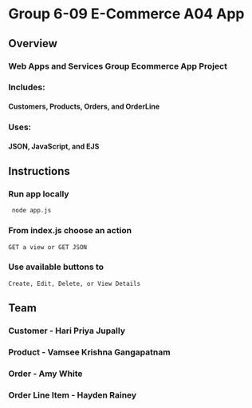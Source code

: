 # Group 6-09 E-Commerce A04 App

## Overview
### Web Apps and Services Group Ecommerce App Project

### Includes: 
#### Customers, Products, Orders, and OrderLine

### Uses: 
#### JSON, JavaScript, and EJS

## Instructions
### Run app locally
``` node app.js```
### From index.js choose an action
```GET a view or GET JSON```
### Use available buttons to 
```Create, Edit, Delete, or View Details```

## Team
### Customer - Hari Priya Jupally
### Product - Vamsee Krishna Gangapatnam
### Order - Amy White
### Order Line Item - Hayden Rainey
